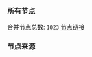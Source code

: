 ### 所有节点
合并节点总数: `1023`
[节点链接](https://raw.githubusercontent.com/rzhy1/11/master/sub/sub_merge_base64.txt)

### 节点来源
